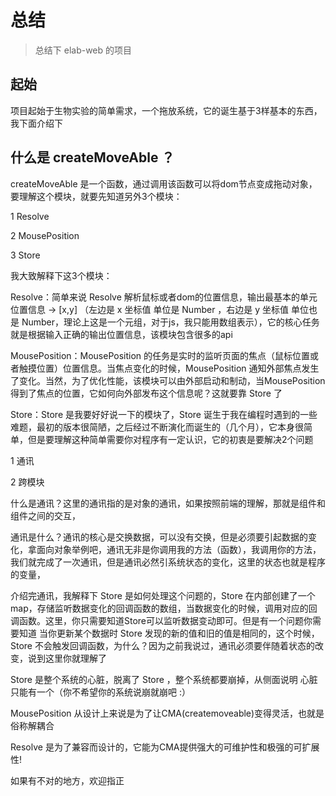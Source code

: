 # 总结

> 总结下 elab-web 的项目

## 起始

项目起始于生物实验的简单需求，一个拖放系统，它的诞生基于3样基本的东西，我下面介绍下

## 什么是 createMoveAble ？

createMoveAble 是一个函数，通过调用该函数可以将dom节点变成拖动对象，要理解这个模块，就要先知道另外3个模块：

1 Resolve

2 MousePosition

3 Store

我大致解释下这3个模块：

Resolve：简单来说 Resolve 解析鼠标或者dom的位置信息，输出最基本的单元位置信息 -> [x,y] （左边是 x 坐标值 单位是 Number ，右边是 y 坐标值 单位也是 Number，理论上这是一个元组，对于js，我只能用数组表示），它的核心任务就是根据输入正确的输出位置信息，该模块包含很多的api

MousePosition：MousePosition 的任务是实时的监听页面的焦点（鼠标位置或者触摸位置）位置信息。当焦点变化的时候，MousePosition 通知外部焦点发生了变化。当然，为了优化性能，该模块可以由外部启动和制动，当MousePosition 得到了焦点的位置，它如何向外部发布这个信息呢？这就要靠 Store 了

Store：Store 是我要好好说一下的模块了，Store 诞生于我在编程时遇到的一些难题，最初的版本很简陋，之后经过不断演化而诞生的（几个月），它本身很简单，但是要理解这种简单需要你对程序有一定认识，它的初衷是要解决2个问题

1 通讯

2 跨模块

什么是通讯？这里的通讯指的是对象的通讯，如果按照前端的理解，那就是组件和组件之间的交互，

通讯是什么？通讯的核心是交换数据，可以没有交换，但是必须要引起数据的变化，拿面向对象举例吧，通讯无非是你调用我的方法（函数），我调用你的方法，我们就完成了一次通讯，但是通讯必然引系统状态的变化，这里的状态也就是程序的变量，

介绍完通讯，我解释下 Store 是如何处理这个问题的，Store 在内部创建了一个map，存储监听数据变化的回调函数的数组，当数据变化的时候，调用对应的回调函数。这里，你只需要知道Store可以监听数据变动即可。但是有一个问题你需要知道 当你更新某个数据时 Store 发现的新的值和旧的值是相同的，这个时候，Store 不会触发回调函数，为什么？因为之前我说过，通讯必须要伴随着状态的改变，说到这里你就理解了

Store 是整个系统的心脏，脱离了 Store ，整个系统都要崩掉，从侧面说明 心脏只能有一个（你不希望你的系统说崩就崩吧 :）

MousePosition 从设计上来说是为了让CMA(createmoveable)变得灵活，也就是俗称解耦合

Resolve 是为了兼容而设计的，它能为CMA提供强大的可维护性和极强的可扩展性!

如果有不对的地方，欢迎指正
 
